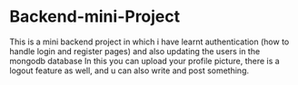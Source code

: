 ﻿# Backend-mini-Project
This is a mini backend project in which i have learnt authentication (how to handle login and register pages) and also updating the users in the mongodb database 
In this you can upload your profile picture, there is a logout feature as well, and u can also write and post something.
